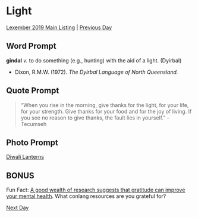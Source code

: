 # Light
[Lexember 2019 Main Listing](toc_lex19.md) | [Previous Day](09)

## Word Prompt

**gindal** _v._ to do something (e.g., hunting) with the aid of a light. (Dyirbal)

+ Dixon, R.M.W. (1972). _The Dyirbal Language of North Queensland._

## Quote Prompt

> “When you rise in the morning, give thanks for the light, for your life, for your strength. Give thanks for your food and for the joy of living. If you see no reason to give thanks, the fault lies in yourself.” - Tecumseh

## Photo Prompt

[Diwali Lanterns](https://en.wikipedia.org/wiki/File:Diwali_lantern.jpg)

## BONUS

Fun Fact: [A good wealth of research suggests that gratitude can improve your mental health](https://greatergood.berkeley.edu/topic/gratitude/definition#why-practice-gratitude). What conlang resources are you grateful for?

[Next Day](11)
